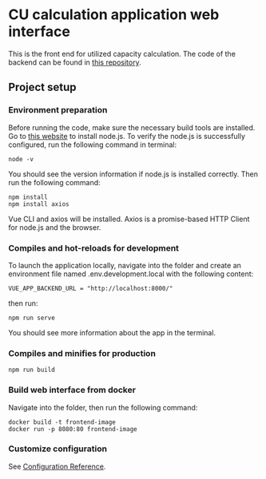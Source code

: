 # CU calculation application web interface

This is the front end for utilized capacity calculation. The code of the backend can be found in [this repository](https://dev.azure.com/CitecDigital/Calcul%20capacit%C3%A9/_git/CU_backend).

## Project setup

### Environment preparation

Before running the code, make sure the necessary build tools are installed. Go to [this website](https://nodejs.org/en) to install node.js. To verify the node.js is successfully configured, run the following command in terminal:

```
node -v
```

You should see the version information if node.js is installed correctly. Then run the following command:

```
npm install
npm install axios
```

Vue CLI and axios will be installed. Axios is a promise-based HTTP Client for node.js and the browser.

### Compiles and hot-reloads for development

To launch the application locally, navigate into the folder and create an environment file named .env.development.local with the following content:
```
VUE_APP_BACKEND_URL = "http://localhost:8000/"
```

then run:

```
npm run serve
```

You should see more information about the app in the terminal.

### Compiles and minifies for production

```
npm run build
```

### Build web interface from docker

Navigate into the folder, then run the following command:

```
docker build -t frontend-image
docker run -p 8080:80 frontend-image
```

### Customize configuration

See [Configuration Reference](https://cli.vuejs.org/config/).

